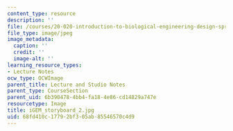 ```yaml
---
content_type: resource
description: ''
file: /courses/20-020-introduction-to-biological-engineering-design-spring-2009/68fd410c17792bf305ab85546570c4d9_iGEM_storyboard_2.jpg
file_type: image/jpeg
image_metadata:
  caption: ''
  credit: ''
  image-alt: ''
learning_resource_types:
- Lecture Notes
ocw_type: OCWImage
parent_title: Lecture and Studio Notes
parent_type: CourseSection
parent_uid: 6b390478-4bb4-fa18-4e86-cd14829a747e
resourcetype: Image
title: iGEM_storyboard_2.jpg
uid: 68fd410c-1779-2bf3-05ab-85546570c4d9
---
```

